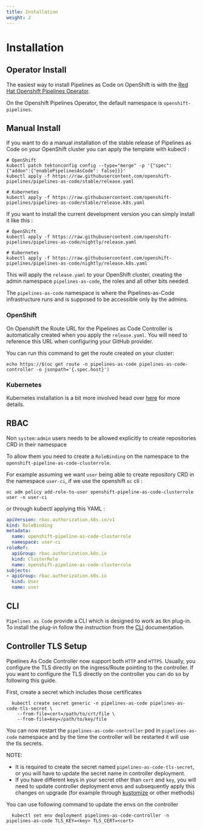```yaml
---
title: Installation
weight: 2
---
```

# Installation

## Operator Install

The easiest way to install Pipelines as Code on OpenShift is with the [Red Hat Openshift Pipelines Operator](https://docs.openshift.com/container-platform/latest/cicd/pipelines/installing-pipelines.html).

On the Openshift Pipelines Operator, the default namespace is `openshift-pipelines`.

## Manual Install

If you want to do a manual installation of the stable release of Pipelines as Code
on your OpenShift cluster you can apply the template with kubectl :

```shell
# OpenShift
kubectl patch tektonconfig config --type="merge" -p '{"spec": {"addon":{"enablePipelinesAsCode": false}}}'
kubectl apply -f https://raw.githubusercontent.com/openshift-pipelines/pipelines-as-code/stable/release.yaml

# Kubernetes
kubectl apply -f https://raw.githubusercontent.com/openshift-pipelines/pipelines-as-code/stable/release.k8s.yaml
```

If you want to install the current development version you can simply
install it like this :

```shell
# OpenShift
kubectl apply -f https://raw.githubusercontent.com/openshift-pipelines/pipelines-as-code/nightly/release.yaml

# Kubernetes
kubectl apply -f https://raw.githubusercontent.com/openshift-pipelines/pipelines-as-code/nightly/release.k8s.yaml
```

This will apply the `release.yaml` to your OpenShift cluster, creating the admin
namespace `pipelines-as-code`, the roles and all other bits needed.

The `pipelines-as-code` namespace is where the Pipelines-as-Code infrastructure
runs and is supposed to be accessible only by the admins.

### OpenShift

On Openshift the Route URL for the Pipelines as Code Controller is automatically created when
you apply the `release.yaml`. You will need to reference this URL when configuring
your GitHub provider.

You can run this command to get the route created on your cluster:

```shell
echo https://$(oc get route -n pipelines-as-code pipelines-as-code-controller -o jsonpath='{.spec.host}')
```

### Kubernetes

Kubernetes installation is a bit more involved head over [here](/docs/install/kubernetes) for more details.

## RBAC

Non `system:admin` users needs to be allowed explicitly to create repositories
CRD in their namespace

To allow them you need to create a `RoleBinding` on the namespace to the
`openshift-pipeline-as-code-clusterrole`.

For example assuming we want `user` being able to create repository CRD in the
namespace `user-ci`, if we use the openshift `oc` cli :

```shell
oc adm policy add-role-to-user openshift-pipeline-as-code-clusterrole user -n user-ci
```

or through kubectl applying this YAML :

```yaml
apiVersion: rbac.authorization.k8s.io/v1
kind: RoleBinding
metadata:
  name: openshift-pipeline-as-code-clusterrole
  namespace: user-ci
roleRef:
  apiGroup: rbac.authorization.k8s.io
  kind: ClusterRole
  name: openshift-pipeline-as-code-clusterrole
subjects:
- apiGroup: rbac.authorization.k8s.io
  kind: User
  name: user
```

## CLI

`Pipelines as Code` provide a CLI which is designed to work as tkn plug-in. To
install the plug-in follow the instruction from the [CLI](/docs/guide/cli)
documentation.

## Controller TLS Setup

Pipelines As Code Controller now support both `HTTP` and `HTTPS`. Usually, you configure the TLS directly on the
ingress/Route pointing to the controller. If you want to configure the TLS directly on the controller you can do so
by following this guide.

First, create a secret which includes those certificates

```shell
  kubectl create secret generic -n pipelines-as-code pipelines-as-code-tls-secret \
    --from-file=cert=/path/to/crt/file \
    --from-file=key=/path/to/key/file
```

You can now restart the `pipelines-as-code-controller` pod in `pipelines-as-code` namespace and by the time the controller will be
restarted it will use the tls secrets.

NOTE:

- It is required to create the secret named `pipelines-as-code-tls-secret`, or you will have to update the secret name in
controller deployment.
- If you have different keys in your secret other than `cert` and `key`, you will need to update controller deployment envs
and subsequently apply this changes on upgrade (for example through [kustomize](https://kustomize.io/) or other methods)

You can use following command to update the envs on the controller

```shell
  kubectl set env deployment pipelines-as-code-controller -n pipelines-as-code TLS_KEY=<key> TLS_CERT=<cert>
```
